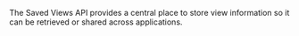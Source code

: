 
The Saved Views API provides a central place to store view information so it can be retrieved or shared across applications.
